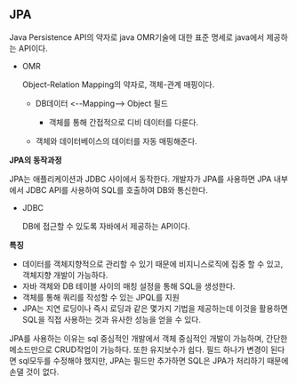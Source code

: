 ## JPA

Java Persistence API의 약자로 java OMR기술에 대한 표준 명세로 java에서 제공하는 API이다.

- OMR
  
  Object-Relation Mapping의 약자로, 객체-관계 매핑이다. 
  
  - DB데이터 <--Mapping--> Object 필드
    - 객체를 통해 간접적으로 디비 데이터를 다룬다.
  
  - 객체와 데이터베이스의 데이터를 자동 매핑해준다.



**JPA의 동작과정**

JPA는 애플리케이션과 JDBC 사이에서 동작한다. 개발자가 JPA를 사용하면 JPA 내부에서 JDBC API를 사용하여 SQL를 호출하여 DB와 통신한다. 

- JDBC

  DB에 접근할 수 있도록 자바에서 제공하는 API이다.



**특징**

- 데이터를 객체지향적으로 관리할 수 있기 때문에 비지니스로직에 집중 할 수 있고, 객체지향 개발이 가능하다.
- 자바 객체와 DB 테이블 사이의 매칭 설정을 통해 SQL을 생성한다.
- 객체를 통해 쿼리를 작성할 수 있는 JPQL를 지원
- JPA는 지연 로딩이나 즉시 로딩과 같은 몇가지 기법을 제공하는데 이것을 활용하면 SQL을 직접 사용하는 것과 유사한 성능을 얻을 수 있다.



JPA를 사용하는 이유는 sql 중심적인 개발에서 객체 중심적인 개발이 가능하며, 간단한 메소드만으로 CRUD작업이 가능하다. 또한 유지보수가 쉽다. 필드 하나가 변경이 된다면 sql모두를 수정해야 했지만, JPA는 필드만 추가하면 SQL은 JPA가 처리하기 때문에 손댈 것이 없다.


